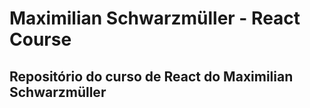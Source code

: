 # Maximilian Schwarzmüller - React Course

## Repositório do curso de React do Maximilian Schwarzmüller